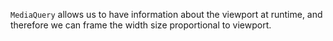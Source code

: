 `MediaQuery` allows us to have information about the viewport at runtime, and therefore we can frame the width size proportional to viewport.